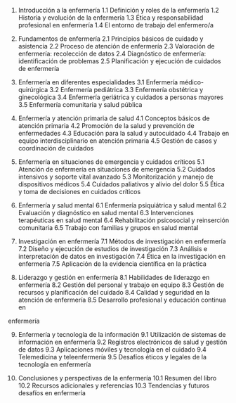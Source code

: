 1. Introducción a la enfermería
   1.1 Definición y roles de la enfermería
   1.2 Historia y evolución de la enfermería
   1.3 Ética y responsabilidad profesional en enfermería
   1.4 El entorno de trabajo del enfermero/a

2. Fundamentos de enfermería
   2.1 Principios básicos de cuidado y asistencia
   2.2 Proceso de atención de enfermería
   2.3 Valoración de enfermería: recolección de datos
   2.4 Diagnóstico de enfermería: identificación de problemas
   2.5 Planificación y ejecución de cuidados de enfermería

3. Enfermería en diferentes especialidades
   3.1 Enfermería médico-quirúrgica
   3.2 Enfermería pediátrica
   3.3 Enfermería obstétrica y ginecológica
   3.4 Enfermería geriátrica y cuidados a personas mayores
   3.5 Enfermería comunitaria y salud pública

4. Enfermería y atención primaria de salud
   4.1 Conceptos básicos de atención primaria
   4.2 Promoción de la salud y prevención de enfermedades
   4.3 Educación para la salud y autocuidado
   4.4 Trabajo en equipo interdisciplinario en atención primaria
   4.5 Gestión de casos y coordinación de cuidados

5. Enfermería en situaciones de emergencia y cuidados críticos
   5.1 Atención de enfermería en situaciones de emergencia
   5.2 Cuidados intensivos y soporte vital avanzado
   5.3 Monitorización y manejo de dispositivos médicos
   5.4 Cuidados paliativos y alivio del dolor
   5.5 Ética y toma de decisiones en cuidados críticos

6. Enfermería y salud mental
   6.1 Enfermería psiquiátrica y salud mental
   6.2 Evaluación y diagnóstico en salud mental
   6.3 Intervenciones terapéuticas en salud mental
   6.4 Rehabilitación psicosocial y reinserción comunitaria
   6.5 Trabajo con familias y grupos en salud mental

7. Investigación en enfermería
   7.1 Métodos de investigación en enfermería
   7.2 Diseño y ejecución de estudios de investigación
   7.3 Análisis e interpretación de datos en investigación
   7.4 Ética en la investigación en enfermería
   7.5 Aplicación de la evidencia científica en la práctica

8. Liderazgo y gestión en enfermería
   8.1 Habilidades de liderazgo en enfermería
   8.2 Gestión del personal y trabajo en equipo
   8.3 Gestión de recursos y planificación del cuidado
   8.4 Calidad y seguridad en la atención de enfermería
   8.5 Desarrollo profesional y educación continua en

 enfermería

9. Enfermería y tecnología de la información
   9.1 Utilización de sistemas de información en enfermería
   9.2 Registros electrónicos de salud y gestión de datos
   9.3 Aplicaciones móviles y tecnología en el cuidado
   9.4 Telemedicina y teleenfermería
   9.5 Desafíos éticos y legales de la tecnología en enfermería

10. Conclusiones y perspectivas de la enfermería
    10.1 Resumen del libro
    10.2 Recursos adicionales y referencias
    10.3 Tendencias y futuros desafíos en enfermería